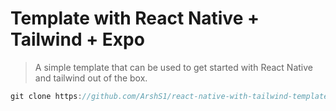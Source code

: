 # Template with React Native + Tailwind + Expo

> A simple template that can be used to get started with React Native and tailwind out of the box.

```jsx
git clone https://github.com/ArshS1/react-native-with-tailwind-template.git
```

